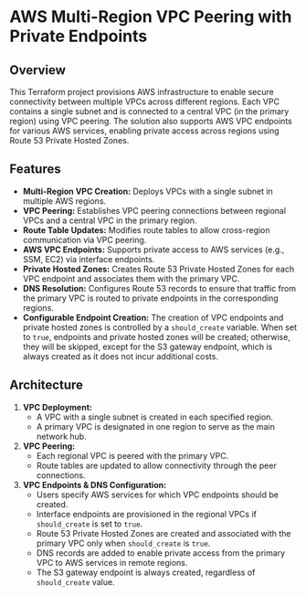 # AWS Multi-Region VPC Peering with Private Endpoints

## Overview
This Terraform project provisions AWS infrastructure to enable secure connectivity between multiple VPCs across different regions. Each VPC contains a single subnet and is connected to a central VPC (in the primary region) using VPC peering. The solution also supports AWS VPC endpoints for various AWS services, enabling private access across regions using Route 53 Private Hosted Zones.

## Features
- **Multi-Region VPC Creation:** Deploys VPCs with a single subnet in multiple AWS regions.
- **VPC Peering:** Establishes VPC peering connections between regional VPCs and a central VPC in the primary region.
- **Route Table Updates:** Modifies route tables to allow cross-region communication via VPC peering.
- **AWS VPC Endpoints:** Supports private access to AWS services (e.g., SSM, EC2) via interface endpoints.
- **Private Hosted Zones:** Creates Route 53 Private Hosted Zones for each VPC endpoint and associates them with the primary VPC.
- **DNS Resolution:** Configures Route 53 records to ensure that traffic from the primary VPC is routed to private endpoints in the corresponding regions.
- **Configurable Endpoint Creation:** The creation of VPC endpoints and private hosted zones is controlled by a `should_create` variable. When set to `true`, endpoints and private hosted zones will be created; otherwise, they will be skipped, except for the S3 gateway endpoint, which is always created as it does not incur additional costs.

## Architecture
1. **VPC Deployment:**
   - A VPC with a single subnet is created in each specified region.
   - A primary VPC is designated in one region to serve as the main network hub.
2. **VPC Peering:**
   - Each regional VPC is peered with the primary VPC.
   - Route tables are updated to allow connectivity through the peer connections.
3. **VPC Endpoints & DNS Configuration:**
   - Users specify AWS services for which VPC endpoints should be created.
   - Interface endpoints are provisioned in the regional VPCs if `should_create` is set to `true`.
   - Route 53 Private Hosted Zones are created and associated with the primary VPC only when `should_create` is `true`.
   - DNS records are added to enable private access from the primary VPC to AWS services in remote regions.
   - The S3 gateway endpoint is always created, regardless of `should_create` value.